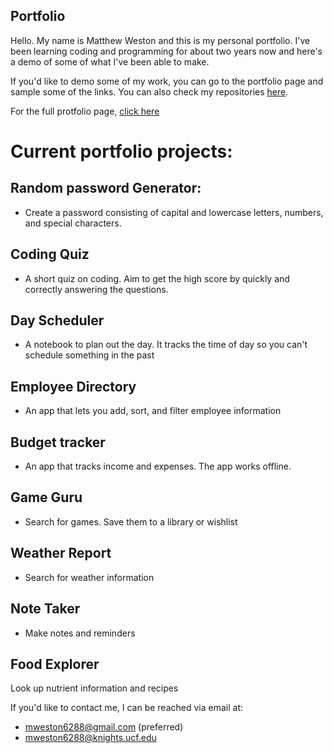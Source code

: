 ## Portfolio

Hello. My name is Matthew Weston and this is my personal portfolio. I've been learning 
coding and programming for about two years now and here's a demo of some of what I've 
been able to make.

If you'd like to demo some of my work, you can go to the portfolio page and sample some 
of the links. You can also check my repositories [here](https://github.com/mweston6288).

For the full protfolio page, [click here](https://mweston6288.github.com/portfolio)

# Current portfolio projects:

## Random password Generator:
* Create a password consisting of capital and lowercase letters, numbers, and special 
characters.

## Coding Quiz
* A short quiz on coding. Aim to get the high score by quickly and correctly answering 
the questions.

## Day Scheduler
* A notebook to plan out the day. It tracks the time of day so you can't schedule 
something in the past

## Employee Directory
* An app that lets you add, sort, and filter employee information

## Budget tracker
* An app that tracks income and expenses. The app works offline.

## Game Guru
* Search for games. Save them to a library or wishlist

## Weather Report
* Search for weather information

## Note Taker
* Make notes and reminders

## Food Explorer
Look up nutrient information and recipes

If you'd like to contact me, I can be reached via email at:
* mweston6288@gmail.com (preferred)
* mweston6288@knights.ucf.edu
